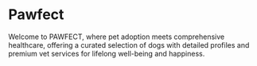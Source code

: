 # Pawfect
Welcome to PAWFECT, where pet adoption meets comprehensive healthcare, offering a curated selection of dogs with detailed profiles and premium vet services for lifelong well-being and happiness.
